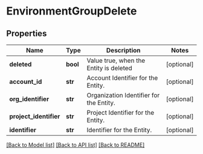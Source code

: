 # EnvironmentGroupDelete

## Properties
Name | Type | Description | Notes
------------ | ------------- | ------------- | -------------
**deleted** | **bool** | Value true, when the Entity is deleted | [optional] 
**account_id** | **str** | Account Identifier for the Entity. | [optional] 
**org_identifier** | **str** | Organization Identifier for the Entity. | [optional] 
**project_identifier** | **str** | Project Identifier for the Entity. | [optional] 
**identifier** | **str** | Identifier for the Entity. | [optional] 

[[Back to Model list]](../README.md#documentation-for-models) [[Back to API list]](../README.md#documentation-for-api-endpoints) [[Back to README]](../README.md)


